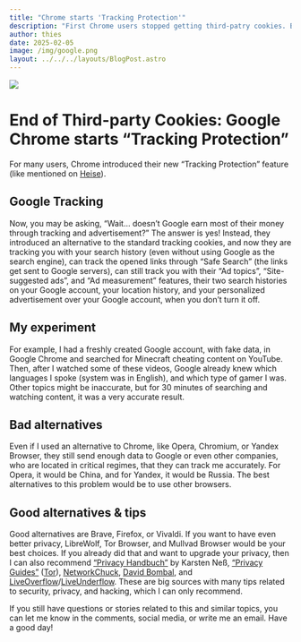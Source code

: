 ```yaml
---
title: "Chrome starts 'Tracking Protection'"
description: "First Chrome users stopped getting third-patry cookies. But is this really for stopping tracking?"
author: thies
date: 2025-02-05
image: /img/google.png
layout: ../../../layouts/BlogPost.astro
---
```


![](/img/google.png)

# End of Third-party Cookies: Google Chrome starts “Tracking Protection”

For many users, Chrome introduced their new “Tracking Protection” feature
(like mentioned on [Heise](https://heise.de/-9587807)).

## Google Tracking

Now, you may be asking, “Wait... doesn’t Google earn most of their money through
tracking and advertisement?” The answer is yes! Instead, they introduced an
alternative to the standard tracking cookies, and now they are tracking you with
your search history (even without using Google as the search engine), can track
the opened links through “Safe Search” (the links get sent to Google servers),
can still track you with their “Ad topics”, “Site-suggested ads”, and “Ad
measurement” features, their two search histories on your Google account, your
location history, and your personalized advertisement over your Google account,
when you don’t turn it off.

## My experiment

For example, I had a freshly created Google account, with fake data, in Google
Chrome and searched for Minecraft cheating content on YouTube. Then, after I
watched some of these videos, Google already knew which languages I spoke
(system was in English), and which type of gamer I was. Other topics might be
inaccurate, but for 30 minutes of searching and watching content, it was a very
accurate result.

## Bad alternatives

Even if I used an alternative to Chrome, like Opera, Chromium, or Yandex
Browser, they still send enough data to Google or even other companies, who are
located in critical regimes, that they can track me accurately. For Opera, it
would be China, and for Yandex, it would be Russia. The best alternatives to
this problem would be to use other browsers.

## Good alternatives & tips

Good alternatives are Brave, Firefox, or Vivaldi. If you want to have even
better privacy, LibreWolf, Tor Browser, and Mullvad Browser would be your best
choices. If you already did that and want to upgrade your privacy, then I can
also recommend [“Privacy Handbuch”](https://www.privacy-handbuch.de) by Karsten
Neß, [“Privacy Guides”](https://www.privacyguides.org)
([Tor](http://www.xoe4vn5uwdztif6goazfbmogh6wh5jc4up35bqdflu6bkdc5cas5vjqd.onion/)),
[NetworkChuck](https://youtube.com/@NetworkChuck),
[David Bombal](https://www.youtube.com/@DavidBombal), and
[LiveOverflow](https://www.youtube.com/@LiveOverflow)/[LiveUnderflow](https://www.youtube.com/@LiveUnderflow).
These are big sources with many tips related to security, privacy, and hacking,
which I can only recommend.

If you still have questions or stories related to this and similar topics, you
can let me know in the comments, social media, or write me an email. Have a good
day!

